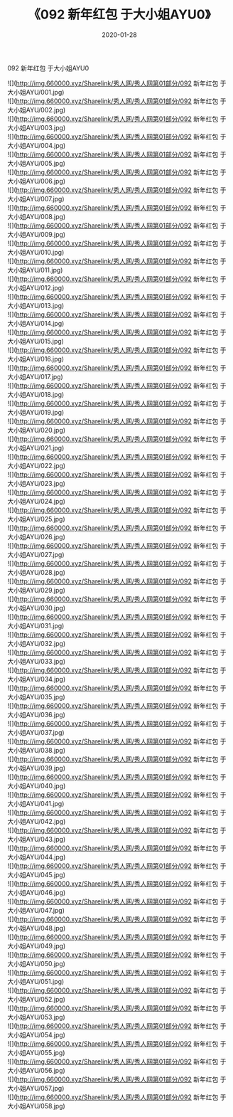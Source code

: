 ﻿---
layout: post
title:  《092 新年红包 于大小姐AYU0》
date:   2020-01-28
img: http://img.660000.xyz/Sharelink/秀人网/秀人网第01部分/092 新年红包 于大小姐AYU0/000.jpg
categories: [美女, 清纯, 唯美]
---

092 新年红包 于大小姐AYU0

  ![](http://img.660000.xyz/Sharelink/秀人网/秀人网第01部分/092 新年红包 于大小姐AYU/001.jpg) <br> ![](http://img.660000.xyz/Sharelink/秀人网/秀人网第01部分/092 新年红包 于大小姐AYU/002.jpg) <br> ![](http://img.660000.xyz/Sharelink/秀人网/秀人网第01部分/092 新年红包 于大小姐AYU/003.jpg) <br> ![](http://img.660000.xyz/Sharelink/秀人网/秀人网第01部分/092 新年红包 于大小姐AYU/004.jpg) <br> ![](http://img.660000.xyz/Sharelink/秀人网/秀人网第01部分/092 新年红包 于大小姐AYU/005.jpg) <br> ![](http://img.660000.xyz/Sharelink/秀人网/秀人网第01部分/092 新年红包 于大小姐AYU/006.jpg) <br> ![](http://img.660000.xyz/Sharelink/秀人网/秀人网第01部分/092 新年红包 于大小姐AYU/007.jpg) <br> ![](http://img.660000.xyz/Sharelink/秀人网/秀人网第01部分/092 新年红包 于大小姐AYU/008.jpg) <br> ![](http://img.660000.xyz/Sharelink/秀人网/秀人网第01部分/092 新年红包 于大小姐AYU/009.jpg) <br> ![](http://img.660000.xyz/Sharelink/秀人网/秀人网第01部分/092 新年红包 于大小姐AYU/010.jpg) <br> ![](http://img.660000.xyz/Sharelink/秀人网/秀人网第01部分/092 新年红包 于大小姐AYU/011.jpg) <br> ![](http://img.660000.xyz/Sharelink/秀人网/秀人网第01部分/092 新年红包 于大小姐AYU/012.jpg) <br> ![](http://img.660000.xyz/Sharelink/秀人网/秀人网第01部分/092 新年红包 于大小姐AYU/013.jpg) <br> ![](http://img.660000.xyz/Sharelink/秀人网/秀人网第01部分/092 新年红包 于大小姐AYU/014.jpg) <br> ![](http://img.660000.xyz/Sharelink/秀人网/秀人网第01部分/092 新年红包 于大小姐AYU/015.jpg) <br> ![](http://img.660000.xyz/Sharelink/秀人网/秀人网第01部分/092 新年红包 于大小姐AYU/016.jpg) <br> ![](http://img.660000.xyz/Sharelink/秀人网/秀人网第01部分/092 新年红包 于大小姐AYU/017.jpg) <br> ![](http://img.660000.xyz/Sharelink/秀人网/秀人网第01部分/092 新年红包 于大小姐AYU/018.jpg) <br> ![](http://img.660000.xyz/Sharelink/秀人网/秀人网第01部分/092 新年红包 于大小姐AYU/019.jpg) <br> ![](http://img.660000.xyz/Sharelink/秀人网/秀人网第01部分/092 新年红包 于大小姐AYU/020.jpg) <br> ![](http://img.660000.xyz/Sharelink/秀人网/秀人网第01部分/092 新年红包 于大小姐AYU/021.jpg) <br> ![](http://img.660000.xyz/Sharelink/秀人网/秀人网第01部分/092 新年红包 于大小姐AYU/022.jpg) <br> ![](http://img.660000.xyz/Sharelink/秀人网/秀人网第01部分/092 新年红包 于大小姐AYU/023.jpg) <br> ![](http://img.660000.xyz/Sharelink/秀人网/秀人网第01部分/092 新年红包 于大小姐AYU/024.jpg) <br> ![](http://img.660000.xyz/Sharelink/秀人网/秀人网第01部分/092 新年红包 于大小姐AYU/025.jpg) <br> ![](http://img.660000.xyz/Sharelink/秀人网/秀人网第01部分/092 新年红包 于大小姐AYU/026.jpg) <br> ![](http://img.660000.xyz/Sharelink/秀人网/秀人网第01部分/092 新年红包 于大小姐AYU/027.jpg) <br> ![](http://img.660000.xyz/Sharelink/秀人网/秀人网第01部分/092 新年红包 于大小姐AYU/028.jpg) <br> ![](http://img.660000.xyz/Sharelink/秀人网/秀人网第01部分/092 新年红包 于大小姐AYU/029.jpg) <br> ![](http://img.660000.xyz/Sharelink/秀人网/秀人网第01部分/092 新年红包 于大小姐AYU/030.jpg) <br> ![](http://img.660000.xyz/Sharelink/秀人网/秀人网第01部分/092 新年红包 于大小姐AYU/031.jpg) <br> ![](http://img.660000.xyz/Sharelink/秀人网/秀人网第01部分/092 新年红包 于大小姐AYU/032.jpg) <br> ![](http://img.660000.xyz/Sharelink/秀人网/秀人网第01部分/092 新年红包 于大小姐AYU/033.jpg) <br> ![](http://img.660000.xyz/Sharelink/秀人网/秀人网第01部分/092 新年红包 于大小姐AYU/034.jpg) <br> ![](http://img.660000.xyz/Sharelink/秀人网/秀人网第01部分/092 新年红包 于大小姐AYU/035.jpg) <br> ![](http://img.660000.xyz/Sharelink/秀人网/秀人网第01部分/092 新年红包 于大小姐AYU/036.jpg) <br> ![](http://img.660000.xyz/Sharelink/秀人网/秀人网第01部分/092 新年红包 于大小姐AYU/037.jpg) <br> ![](http://img.660000.xyz/Sharelink/秀人网/秀人网第01部分/092 新年红包 于大小姐AYU/038.jpg) <br> ![](http://img.660000.xyz/Sharelink/秀人网/秀人网第01部分/092 新年红包 于大小姐AYU/039.jpg) <br> ![](http://img.660000.xyz/Sharelink/秀人网/秀人网第01部分/092 新年红包 于大小姐AYU/040.jpg) <br> ![](http://img.660000.xyz/Sharelink/秀人网/秀人网第01部分/092 新年红包 于大小姐AYU/041.jpg) <br> ![](http://img.660000.xyz/Sharelink/秀人网/秀人网第01部分/092 新年红包 于大小姐AYU/042.jpg) <br> ![](http://img.660000.xyz/Sharelink/秀人网/秀人网第01部分/092 新年红包 于大小姐AYU/043.jpg) <br> ![](http://img.660000.xyz/Sharelink/秀人网/秀人网第01部分/092 新年红包 于大小姐AYU/044.jpg) <br> ![](http://img.660000.xyz/Sharelink/秀人网/秀人网第01部分/092 新年红包 于大小姐AYU/045.jpg) <br> ![](http://img.660000.xyz/Sharelink/秀人网/秀人网第01部分/092 新年红包 于大小姐AYU/046.jpg) <br> ![](http://img.660000.xyz/Sharelink/秀人网/秀人网第01部分/092 新年红包 于大小姐AYU/047.jpg) <br> ![](http://img.660000.xyz/Sharelink/秀人网/秀人网第01部分/092 新年红包 于大小姐AYU/048.jpg) <br> ![](http://img.660000.xyz/Sharelink/秀人网/秀人网第01部分/092 新年红包 于大小姐AYU/049.jpg) <br> ![](http://img.660000.xyz/Sharelink/秀人网/秀人网第01部分/092 新年红包 于大小姐AYU/050.jpg) <br> ![](http://img.660000.xyz/Sharelink/秀人网/秀人网第01部分/092 新年红包 于大小姐AYU/051.jpg) <br> ![](http://img.660000.xyz/Sharelink/秀人网/秀人网第01部分/092 新年红包 于大小姐AYU/052.jpg) <br> ![](http://img.660000.xyz/Sharelink/秀人网/秀人网第01部分/092 新年红包 于大小姐AYU/053.jpg) <br> ![](http://img.660000.xyz/Sharelink/秀人网/秀人网第01部分/092 新年红包 于大小姐AYU/054.jpg) <br> ![](http://img.660000.xyz/Sharelink/秀人网/秀人网第01部分/092 新年红包 于大小姐AYU/055.jpg) <br> ![](http://img.660000.xyz/Sharelink/秀人网/秀人网第01部分/092 新年红包 于大小姐AYU/056.jpg) <br> ![](http://img.660000.xyz/Sharelink/秀人网/秀人网第01部分/092 新年红包 于大小姐AYU/057.jpg) <br> ![](http://img.660000.xyz/Sharelink/秀人网/秀人网第01部分/092 新年红包 于大小姐AYU/058.jpg) <br>